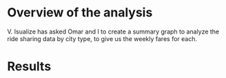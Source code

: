 # Overview of the analysis

V. Isualize has asked Omar and I to create a summary graph to analyze the ride sharing data by city type, to give us the weekly fares for each.

# Results

